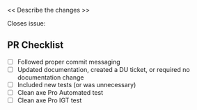 << Describe the changes >>

Closes issue:

## PR Checklist

- [ ] Followed proper commit messaging
- [ ] Updated documentation, created a DU ticket, or required no documentation change
- [ ] Included new tests (or was unnecessary)
- [ ] Clean axe Pro Automated test
- [ ] Clean axe Pro IGT test